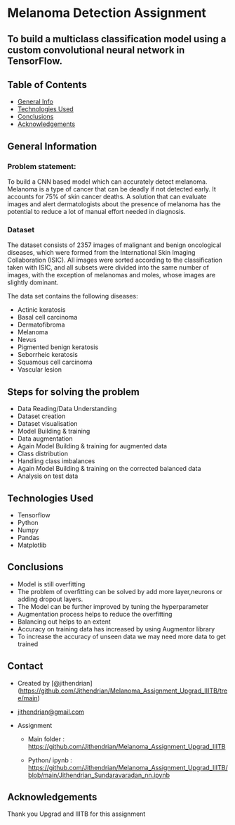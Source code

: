 #  Melanoma Detection Assignment


  

##  To build a multiclass classification model using a custom convolutional neural network in TensorFlow.

  

##  Table of Contents

* [General Info](#general-information)
* [Technologies Used](#technologies-used)
* [Conclusions](#conclusions)
* [Acknowledgements](#acknowledgements)


##  General Information

### Problem statement: 

To build a CNN based model which can accurately detect melanoma. Melanoma is a type of cancer that can be deadly if not detected early. It accounts for 75% of skin cancer deaths. A solution that can evaluate images and alert dermatologists about the presence of melanoma has the potential to reduce a lot of manual effort needed in diagnosis.

### Dataset

The dataset consists of 2357 images of malignant and benign oncological diseases, which were formed from the International Skin Imaging Collaboration (ISIC). All images were sorted according to the classification taken with ISIC, and all subsets were divided into the same number of images, with the exception of melanomas and moles, whose images are slightly dominant.

The data set contains the following diseases:

- Actinic keratosis
- Basal cell carcinoma
- Dermatofibroma
- Melanoma
- Nevus
- Pigmented benign keratosis
- Seborrheic keratosis
- Squamous cell carcinoma
- Vascular lesion


## Steps for solving the problem

- Data Reading/Data Understanding
- Dataset creation
- Dataset visualisation
- Model Building & training
- Data augmentation
- Again Model Building & training for augmented data
- Class distribution
- Handling class imbalances
- Again Model Building & training on the corrected balanced data
- Analysis on test data  

## Technologies Used

- Tensorflow
- Python
- Numpy
- Pandas
- Matplotlib  
  

##  Conclusions

- Model is still overfitting
- The problem of overfitting can be solved by add more layer,neurons or adding dropout layers.
- The Model can be further improved by tuning the hyperparameter
- Augmentation process helps to reduce the overfitting
- Balancing out helps to an extent
- Accuracy on training data has increased by using Augmentor library
- To increase the accuracy of unseen data we may need more data to get trained


##  Contact

  
- Created by [@jithendrian] (https://github.com/Jithendrian/Melanoma_Assignment_Upgrad_IIITB/tree/main) 

- jithendrian@gmail.com 
- Assignment
    - Main folder : https://github.com/Jithendrian/Melanoma_Assignment_Upgrad_IIITB

    - Python/ ipynb : https://github.com/Jithendrian/Melanoma_Assignment_Upgrad_IIITB/blob/main/Jithendrian_Sundaravaradan_nn.ipynb


## Acknowledgements

Thank you Upgrad and IIITB for this assignment